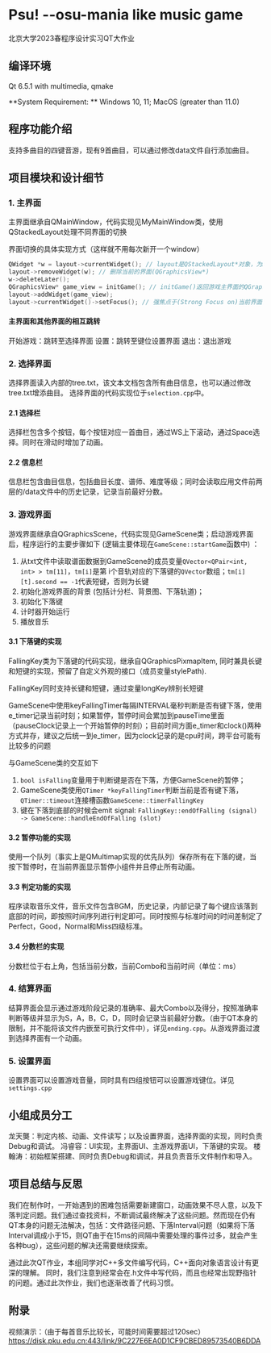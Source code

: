 # Psu! --osu-mania like music game

北京大学2023春程序设计实习QT大作业

## 编译环境

Qt 6.5.1 with multimedia, qmake

**System Requirement: ** Windows 10, 11; MacOS (greater than 11.0)

## 程序功能介绍

支持多曲目的四键音游，现有9首曲目，可以通过修改data文件自行添加曲目。

## 项目模块和设计细节

### 1. 主界面

主界面继承自QMainWindow，代码实现见MyMainWindow类，使用QStackedLayout处理不同界面的切换

界面切换的具体实现方式（这样就不用每次新开一个window）

```c++
QWidget *w = layout->currentWidget(); // layout是QStackedLayout*对象，为MyMainWindow类的成员变量
layout->removeWidget(w); // 删除当前的界面(QGraphicsView*)
w->deleteLater();
QGraphicsView* game_view = initGame(); // initGame()返回游戏主界面的QGraphicsView*指针
layout->addWidget(game_view);
layout->currentWidget()->setFocus(); // 强焦点于(Strong Focus on)当前界面，以保证程序能响应键盘输入
```

#### 主界面和其他界面的相互跳转

开始游戏：跳转至选择界面
设置：跳转至键位设置界面
退出：退出游戏

### 2. 选择界面
选择界面读入内部的tree.txt，该文本文档包含所有曲目信息，也可以通过修改tree.txt增添曲目。
选择界面的代码实现位于```selection.cpp```中。

#### 2.1 选择栏
选择栏包含多个按钮，每个按钮对应一首曲目，通过WS上下滚动，通过Space选择。同时在滑动时增加了动画。

#### 2.2 信息栏
信息栏包含曲目信息，包括曲目长度、谱师、难度等级；同时会读取应用文件前两层的/data文件中的历史记录，记录当前最好分数。

### 3. 游戏界面

游戏界面继承自QGraphicsScene，代码实现见GameScene类；启动游戏界面后，程序运行的主要步骤如下 (逻辑主要体现在```GameScene::startGame```函数中) ：

1. 从txt文件中读取谱面数据到GameScene的成员变量```QVector<QPair<int, int> > tm[11]```，```tm[i]```是第 i个音轨对应的下落键的```QVector```数组；```tm[i][t].second == -1```代表短键，否则为长键
2. 初始化游戏界面的背景 (包括计分栏、背景图、下落轨道)；
3. 初始化下落键
4. 计时器开始运行
5. 播放音乐

#### 3.1 下落键的实现

FallingKey类为下落键的代码实现，继承自QGraphicsPixmapItem, 同时兼具长键和短键的实现，预留了自定义外观的接口（成员变量stylePath).

FallingKey同时支持长键和短键，通过变量longKey辨别长短键

GameScene中使用keyFallingTimer每隔INTERVAL毫秒判断是否有键下落，使用e_timer记录当前时刻；如果暂停，暂停时间会累加到pauseTime里面（pauseClock记录上一个开始暂停的时刻）；目前时间方面e_timer和clock()两种方式并存，建议之后统一到e_timer，因为clock记录的是cpu时间，跨平台可能有比较多的问题

 与GameScene类的交互如下

1. ```bool isFalling```变量用于判断键是否在下落，方便GameScene的暂停；
2. GameScene类使用```QTimer *keyFallingTimer```判断当前是否有键下落，```QTimer::timeout```连接槽函数```GameScene::timerFallingKey```
3. 键在下落到底部的时候会emit signal: ```FallingKey::endOfFalling (signal) -> GameScene::handleEndOfFalling (slot)```

#### 3.2 暂停功能的实现
使用一个队列（事实上是QMultimap实现的优先队列）保存所有在下落的键，当按下暂停时，在当前界面显示暂停小组件并且停止所有动画。

#### 3.3 判定功能的实现
程序读取音乐文件，音乐文件包含BGM，历史记录，内部记录了每个键应该落到底部的时间，即按照时间序列进行判定即可。同时按照与标准时间的时间差制定了Perfect，Good，Normal和Miss四级标准。

#### 3.4 分数栏的实现
分数栏位于右上角，包括当前分数，当前Combo和当前时间（单位：ms）

### 4. 结算界面
结算界面会显示通过游戏阶段记录的准确率、最大Combo以及得分，按照准确率判断等级并显示为S，A，B，C，D，同时会记录当前最好分数。（由于QT本身的限制，并不能将该文件内嵌至可执行文件中），详见```ending.cpp```。从游戏界面过渡到选择界面有一个动画。

### 5. 设置界面
设置界面可以设置游戏音量，同时具有四组按钮可以设置游戏键位。详见```settings.cpp```


## 小组成员分工

龙天龑：判定内核、动画、文件读写；以及设置界面，选择界面的实现，同时负责Debug和调试。
冯睿容：UI实现，主界面UI、主游戏界面UI，下落键的实现。
楼翰涛：初始框架搭建、同时负责Debug和调试，并且负责音乐文件制作和导入。

## 项目总结与反思
我们在制作时，一开始遇到的困难包括需要新建窗口，动画效果不尽人意，以及下落判定问题。我们通过查找资料，不断调试最终解决了这些问题。然而现在仍有QT本身的问题无法解决，包括：文件路径问题、下落Interval问题（如果将下落Interval调成小于15，则QT由于在15ms的间隔中需要处理的事件过多，就会产生各种bug），这些问题的解决还需要继续探索。

通过此次QT作业，本组同学对C++多文件编写代码，C++面向对象语言设计有更深的理解。
同时，我们注意到经常会在.h文件中写代码，而且也经常出现野指针的问题。通过此次作业，我们也逐渐改善了代码习惯。

## 附录
视频演示：（由于每首音乐比较长，可能时间需要超过120sec）
https://disk.pku.edu.cn:443/link/9C227E6EA0D1CF9CBED89573540B6DDA